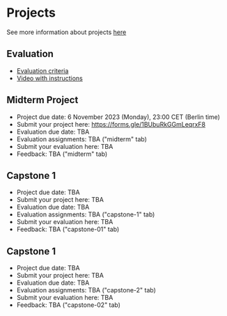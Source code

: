 # Projects

See more information about projects [here](../../projects/)

## Evaluation

* [Evaluation criteria](https://docs.google.com/spreadsheets/d/e/2PACX-1vQCwqAtkjl07MTW-SxWUK9GUvMQ3Pv_fF8UadcuIYLgHa0PlNu9BRWtfLgivI8xSCncQs82HDwGXSm3/pubhtml)
* [Video with instructions](https://www.youtube.com/watch?v=jQ4KVYmatBU)


## Midterm Project

* Project due date: 6 November 2023 (Monday), 23:00 CET (Berlin time)
* Submit your project here: https://forms.gle/1BUbuRkGGmLeqrxF8
* Evaluation due date: TBA
* Evaluation assignments: TBA ("midterm" tab)
* Submit your evaluation here: TBA
* Feedback: TBA ("midterm" tab)

## Capstone 1 

* Project due date: TBA
* Submit your project here: TBA
* Evaluation due date: TBA
* Evaluation assignments: TBA ("capstone-1" tab)
* Submit your evaluation here: TBA
* Feedback: TBA ("capstone-01" tab)

## Capstone 1 

* Project due date: TBA
* Submit your project here: TBA
* Evaluation due date: TBA
* Evaluation assignments: TBA ("capstone-2" tab)
* Submit your evaluation here: TBA
* Feedback: TBA ("capstone-02" tab)



